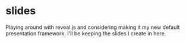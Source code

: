 slides
======

Playing around with reveal.js and considering making it my new default presentation framework. I'll be keeping the slides I create in here.
